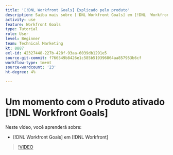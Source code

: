 ```yaml
---
title: '[!DNL Workfront Goals] Explicado pelo produto'
description: Saiba mais sobre [!DNL Workfront Goals] em [!DNL  Workfront] da equipe de Produtos.
activity: use
feature: Workfront Goals
type: Tutorial
role: User
level: Beginner
team: Technical Marketing
kt: 8887
exl-id: 42327448-227b-428f-93aa-6039db1291e5
source-git-commit: f766549b8426e1c585b519396864aa857953b6cf
workflow-type: tm+mt
source-wordcount: '23'
ht-degree: 4%

---
```


# Um momento com o Produto ativado [!DNL Workfront Goals]

Neste vídeo, você aprenderá sobre:

* [!DNL Workfront Goals] em [!DNL  Workfront]

>[!VIDEO](https://video.tv.adobe.com/v/335181/?quality=12)
